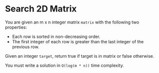 # Search 2D Matrix

You are given an m x n integer matrix `matrix` with the following two properties:

- Each row is sorted in non-decreasing order.
- The first integer of each row is greater than the last integer of the previous row.

Given an integer `target`, return true if target is in matrix or false otherwise.

You must write a solution in `O(log(m * n))` time complexity.
